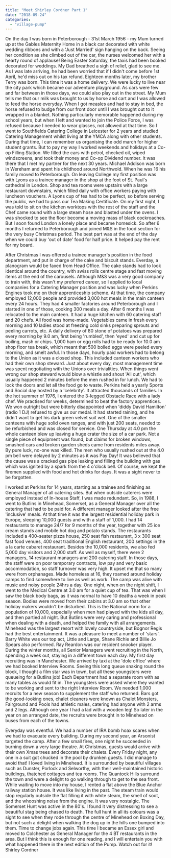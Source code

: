 ```yaml
---
title: "Meet Shirley Cordner Part 1"
date: "2018-09-24"
categories: 
  - "village-pump"
---
```


On the day I was born in Peterborough - 31st March 1956 - my Mum turned up at the Gables Maternity Home in a black car decorated with white wedding ribbons and with a 'Just Married' sign hanging on the back. Seeing her condition as she climbed out of the car, the nurses welcomed her with a hearty round of applause! Being Easter Saturday, the taxis had been booked decorated for weddings. My Dad breathed a sigh of relief, glad to see me. As I was late arriving, he had been worried that if I didn't come before 1st April, he'd miss out on his tax refund. Eighteen months later, my brother Terry was born. This time it was a home delivery. We were lucky to live near the city park which became our adventure playground. As cars were few and far between in those days, we could also play out in the street. My Mum tells me that our milk was brought to us by horse and cart and I was allowed to feed the horse everyday. When I got measles and had to stay in bed, the horse refused to budge from our front door until I was brought out to it wrapped in a blanket. Nothing particularly memorable happened during my school years, but when I left and wanted to join the Police Force, I was refused because I needed to wear glasses, not allowed at that time. So I went to Southfields Catering College in Leicester for 2 years and studied Catering Management whilst living at the YMCA along with other students. During that time, I can remember us organising the odd march for higher student grants. But to pay my way I worked weekends and holidays at a Co-op Filling Station. We filled the cars with petrol, checked oil, wiped windscreens, and took their money and Co-op Dividend number. It was there that I met my partner for the next 30 years. Michael Addison was born in Wereham and spent his childhood around Northwold. When he was 16 his family moved to Peterborough. On leaving College my first position was with Lyons as a trainee manager in the shop at the foot of St. Paul's cathedral in London. Shop and tea rooms were upstairs with a large restaurant downstairs, which filled daily with office workers paying with luncheon vouchers. A Lyons cup of tea had to be perfect, so before serving the public, we had to pass our Tea Making Certificate. On my first night, I was told to sit on the kitchen worktops with the rest of the staff and the Chef came round with a large steam hose and blasted under the ovens. I was shocked to see the floor become a moving mass of black cockroaches. But I soon found London a lonely place and became homesick. So after 6 months I returned to Peterborough and joined M&S in the food section for the very busy Christmas period. The best part was at the end of the day when we could buy 'out of date' food for half price. It helped pay the rent for my board.

After Christmas I was offered a trainee manager's position in the food department, and put in charge of the cake and biscuit stands. Everday, a planogram would be faxed from Head Office. The cake stands had to look identical around the country, with swiss rolls centre stage and fast moving items at the end of the carousels. Although M&S was a very good company to train with, this wasn't my preferred career, so I applied to local companies for a Catering Manager position and was lucky when Perkins Engines took me on their apprenticeship scheme. At that time, the company employed 12,000 people and provided 3,000 hot meals in the main canteen every 24 hours. They had 4 smaller factories around Peterborough and I started in one of those, cooking 300 meals a day. After 6 months I was relocated to the main canteen. It had a huge kitchen with 60 catering staff and 20 chefs. All food was home-made. Vegetables came in fresh every morning and 10 ladies stood at freezing cold sinks preparing sprouts and peeling carrots, etc. A daily delivery of 80 stone of potatoes was prepared every morning by 9.0 am, first being 'rumbled', then 'eyed' and cut up for boiling, mash or chips. 1,000 ham or egg rolls had to be ready for 10.0 am shop floor tea break, which meant that 500 boiled eggs were peeled every morning, and smelt awful. In those days, hourly paid workers had to belong to the Union as it was a closed shop. This included canteen workers who had their own shop steward. Just about every day, most management time was spent negotiating with the Unions over trivialities. When things went wrong our shop steward would blow a whistle and shout 'All out', which usually happened 2 minutes before the men rushed in for lunch. We had to lock the doors and let all the food go to waste. Perkins held a yearly Sports and Social day hosted by a 'celebrity'. It attracted thousands of families. In the hot summer of 1976, I entered the 3-legged Obstacle Race with a lady chef. We practised for weeks, determined to beat the factory apprentices. We won outright but were bitterly disappointed when 'diddy David Hamilton' (radio 1 DJ) refused to give us our medal. It had started raining, and he didn't want to get his dark green velvet suit wet. One of the smaller canteens with huge solid oven ranges, and with just 200 seats, needed to be refurbished and was closed for service. One Thursday at 4.0 pm the whole canteen blew up leaving a huge crater the size of a car park. Not a single piece of equipment was found, but claims for broken windows, smashed cars and broken garden sheds came from residents miles away. By pure luck, no-one was killed. The men who usually rushed out at the 4.0 pm bell were delayed by 2 minutes as it was Pay Day! It was believed that the cause was a cracked gas pipe leaking and filling the building with gas which was ignited by a spark from the 4 o'clock bell. Of course, we kept the firemen supplied with food and hot drinks for days. It was a sight never to be forgotten.

I worked at Perkins for 14 years, starting as a trainee and finishing as General Manager of all catering sites. But when outside caterers were employed instead of In-house Staff, I was made redundant. So, in 1988, I went to Butlins in Minehead, Somerset, as a General Manager over all the catering that had to be paid for. A different manager looked after the free 'inclusive' meals. At that time it was the largest residential holiday park in Europe, sleeping 10,000 guests and with a staff of 1,000. I had 14 restaurants to manage 24/7 for 9 months of the year, together with 25 ice cream stands and mobile hot dog and potato stands. The restaurants included a 400-seater pizza house, 250 seat fish restaurant, 3 x 300 seat fast food venues, 400 seat traditional English restaurant, 200 settings in the a la carte cabaret restaurant. Besides the 10,000 residents, we also fed 5,000 day visitors and 2,000 staff. As well as myself, there were 2 managers, 14 restaurant managers and 200 catering staff. In those days, the staff were on poor temporary contracts, low pay and very basic accommodation, so staff turnover was very high. It upset me that so many were from orphanages. Made homeless at 16, they roamed around holiday camps to find somewhere to live as well as work. The camp was alive with music and noisy people 24hrs a day. One night, when on the night shift, I went to the Medical Centre at 3.0 am for a quiet cup of tea. That was when I saw the black body bags, as it was normal to have 10 deaths a week in peak season. Bodies were moved from their cabins at 3.0 am so that other holiday makers wouldn't be disturbed. This is the National norm for a population of 10,000, especially when men had played with the kids all day, and then partied all night. But Butlins were very caring and professional when dealing with a death, and helped the family with all arrangements. Minehead was the largest resort with lovely countryside, but Bognor Regis had the best entertainment. It was a pleasure to meet a number of 'stars'. Barry White was our top act, Little and Large, Shane Richie and Billie Jo Spears also performed. Ray Reardon was our resident snooker player. During the winter months, all Senior Managers went recruiting in the North, spending a week out, staying in a different town each day. My first day recruiting was in Manchester. We arrived by taxi at the 'dole office' where we had booked Interview Rooms. Seeing this long queue snaking round the block, I thought a film star was in town, but all these youngsters were queueing for a Butlins job! Each Department had a separate room with as many tables as would fit in. The youngsters were asked where they wanted to be working and sent to the right Interview Room. We needed 1,000 recruits for a new season to supplement the staff who returned. Bars got the good-looking ones, chalet cleaners were known as Chalet Monsters, Fairground and Pools had athletic males, catering had anyone with 2 arms and 2 legs. Although one year I had a lad with a wooden leg! So later in the year on an arranged date, the recruits were brought in to Minehead on buses from each of the towns.

Everyday was eventful. We had a number of IRA bomb hoax scares when we had to evacuate every building. During my second year, an Arsonist targeted the camp. After a few small fires, one night he succeeded in burning down a very large theatre. At Christmas, guests would arrive with their own Xmas trees and decorate their chalets. Every Friday night, any one in a suit got chucked in the pool by drunken guests. I did manage to avoid that! I loved living in Minehead. It is surrounded by beautiful villages such as Dunster, Porlock and Selworthy, with their well-maintained historic buildings, thatched cottages and tea rooms. The Quantock Hills surround the town and were a delight to go walking through to get to the sea front. While waiting to move into my house, I rented a flat above the Blue Anchor railway station house. It was like living in the past. The steam train would stop regularly outside the flat filling it with white steam, the smell of soot, and the whooshing noise from the engine. It was very nostalgic. The Somerset Hunt was active in the 80's. I found it very distressing to see a beautiful stag being chased to death. The full hunt in all its colours was a sight to see when they rode through the centre of Minehead on Boxing Day, but not such a delight when walking the dog up in the hills one bumped into them. Time to change jobs again. This time I became an Essex girl and moved to Colchester as General Manager for the 4 BT restaurants in the area. But I think this is enough for one reading, and I will entertain you with what happened there in the next edition of the Pump. Watch out for it! Shirley Cordner
